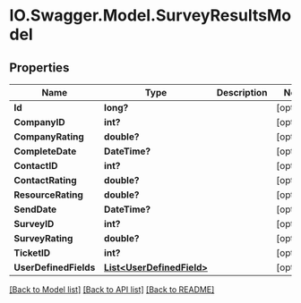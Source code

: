 # IO.Swagger.Model.SurveyResultsModel
## Properties

Name | Type | Description | Notes
------------ | ------------- | ------------- | -------------
**Id** | **long?** |  | [optional] 
**CompanyID** | **int?** |  | [optional] 
**CompanyRating** | **double?** |  | [optional] 
**CompleteDate** | **DateTime?** |  | [optional] 
**ContactID** | **int?** |  | [optional] 
**ContactRating** | **double?** |  | [optional] 
**ResourceRating** | **double?** |  | [optional] 
**SendDate** | **DateTime?** |  | [optional] 
**SurveyID** | **int?** |  | [optional] 
**SurveyRating** | **double?** |  | [optional] 
**TicketID** | **int?** |  | [optional] 
**UserDefinedFields** | [**List&lt;UserDefinedField&gt;**](UserDefinedField.md) |  | [optional] 

[[Back to Model list]](../README.md#documentation-for-models) [[Back to API list]](../README.md#documentation-for-api-endpoints) [[Back to README]](../README.md)

